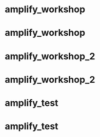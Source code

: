 # amplify_workshop
# amplify_workshop
# amplify_workshop_2
# amplify_workshop_2
# amplify_test
# amplify_test
